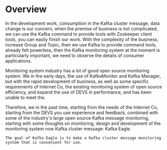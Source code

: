# Overview

In the development work, consumption in the Kafka cluster message, data change is our concern, when the premise of business is not complicated, we can use the Kafka command to provide tools with Zookeeper client tools, you can easily finish our work. With the complexity of the business, increase Group and Topic, then we use Kafka to provide command tools, already felt powerless, then the Kafka monitoring system at the moment is particularly important, we need to observe the details of consumer applications.

Monitoring system industry has a lot of good open source monitoring system. We in the early days, the use of KafkaMonitor and Kafka Manager, but with the rapid development of business, as well as some specific requirements of Internet Co, the existing monitoring system of open source efficiency, and expand the use of DEVS in performance, and has been unable to meet the.

Therefore, we in the past time, starting from the needs of the Internet Co, starting from the DEVS you use experience and feedback, combined with some of the industry's large open source Kafka message monitoring, starting with some thoughts on monitoring, design and development of the monitoring system now Kafka cluster message: Kafka Eagle.

``` The goal of Kafka Eagle is to make a Kafka cluster message monitoring system that is convenient for use. ```
